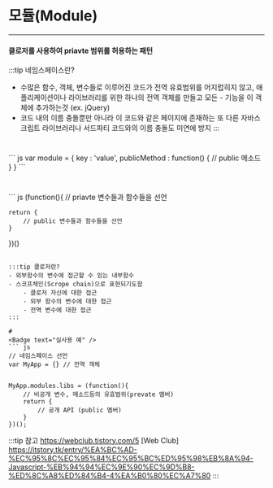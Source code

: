 # 모듈(Module)
---
#### 클로저를 사용하여 priavte 범위를 허용하는 패턴

:::tip 네임스페이스란?
- 수많은 함수, 객체, 변수들로 이루어진 코드가 전역 유효범위를 어지럽히지 않고, 애플리케이션이나 라이브러리를 위한 하나의 전역 객체를 만들고 모든 - 기능을 이 객체에 추가하는것 (ex. jQuery)  
- 코드 내의 이름 충돌뿐만 아니라 이 코드와 같은 페이지에 존재하는 또 다른 자바스크립트 라이브러리나 서드파티 코드와의 이름 충돌도 미연에 방지
:::

#
<Badge text="객체리터럴을 사용한 모듈패턴" /> 
``` js
var module = {
    key : 'value',
    publicMethod : function() {
        // public 메소드
    }
}
```

#
<Badge text="클로저를 이용한 모듈패턴" /> 
``` js
(function(){
    // priavte 변수들과 함수들을 선언

    return {
        // public 변수들과 함수들을 선언
    }
})()
```

:::tip 클로저란?
- 외부함수의 변수에 접근할 수 있는 내부함수
- 스코프체인(Scrope chain)으로 표현되기도함
    - 클로저 자신에 대한 접근
    - 외부 함수의 변수에 대한 접근
    - 전역 변수에 대한 접근
:::

#
<Badge text="실사용 예" /> 
``` js
// 네임스페이스 선언
var MyApp = {} // 전역 객체


MyApp.modules.libs = (function(){
    // 비공개 변수, 메소드등의 유효범위(prevate 멤버)
    return {
        // 공개 API (public 멤버)
    }
})();
```

:::tip 참고
https://webclub.tistory.com/5 [Web Club]
https://itstory.tk/entry/%EA%BC%AD-%EC%95%8C%EC%95%84%EC%95%BC%ED%95%98%EB%8A%94-Javascript-%EB%94%94%EC%9E%90%EC%9D%B8-%ED%8C%A8%ED%84%B4-4%EA%B0%80%EC%A7%80
:::